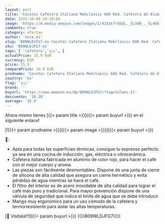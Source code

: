 ```yaml
---
layout: post
title: 'Cecotec Cafetera Italiana Mokclassic 600 Red. Cafetera de Aluminio  Para toda Cocina  6 Tazas de Café  Junta de Silicona  Mango Ergonómico y Termorresistente  Filtro y Válcula de Acero Inoxidable'
date: 2024-10-08 19:30:04
image: 'https://m.media-amazon.com/images/I/41XatfrdSOL._SL500_._SL400_.jpg'
comments: true
category: ofertas
author: 'tole.es'
slug: 'B09WLDJFG7-es Cecotec Cafetera Italiana Mokclassic 600 Red. Cafetera de...'
sku: 'B09WLDJFG7-es'
tags: [ 'cafetera','🇪🇸', ]
actualPrice: 15.9 EUR
currency: EUR
price: 15.9
comparePrice: 19.9 EUR
prodname: 'Cecotec Cafetera Italiana Mokclassic 600 Red. Cafetera de Aluminio  Para toda Cocina  6 Tazas de Café  Junta de Silicona  Mango Ergonómico y Termorresistente  Filtro y Válcula de Acero Inoxidable'
country: 'es'
flag: '🇪🇸'
brand: ''
buyurl: 'https://www.amazon.es/dp/B09WLDJFG7/?tag=tolees-21'
descuento: '20.10'
average: '15.9'
---
```


Ahora mismo tienes [{{< param title >}}]({{< param buyurl >}}) en el siguiente enlace!

[![{{< param prodname >}}]({{< param image >}})]({{< param buyurl >}})

🔎:

- Apta para todas las superficies térmicas, consigue tu espresso perfecto ya sea en una cocina de inducción, gas, eléctrica o vitrocerámica.
- Cafetera italiana fabricada en aluminio de color rojo, para hacer el café con el mejor cuerpo y aroma.
- Las piezas son fácilmente desmontables. Dispone de una junta de cierre de silicona de alta calidad que asegura un cierre hermético y evita pérdidas de agua mientras se hace el café.
- El filtro del interior es de acero inoxidable de alta calidad para lograr el café más puro y tradicional. Para mayor prevención dispone de una válvula de seguridad que indica el límite de agua que se debe introducir.
- Mango muy ergonómico para un uso cómodo de la cafetera y termorresistente para aislar las altas temperaturas.

[🛒 Visítala!!!]({{< param buyurl >}})
{{<world>}}B09WLDJFG7{{</world>}}
